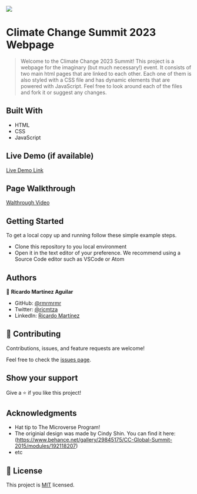 ![](https://img.shields.io/badge/Microverse-blueviolet)

# Climate Change Summit 2023 Webpage

> Welcome to the Climate Change 2023 Summit! This project is a webpage for the imaginary (but much necessary!) event. It consists of two main html pages that are linked to each other. Each one of them is also styled with a CSS file and has dynamic elements that are powered with JavaScript. Feel free to look around each of the files and fork it or suggest any changes. 


## Built With

- HTML
- CSS
- JavaScript

## Live Demo (if available)

[Live Demo Link](https://rmrmrmr.github.io/capstone-project/)

## Page Walkthrough

[Walthrough Video]()

## Getting Started

To get a local copy up and running follow these simple example steps.
- Clone this repository to you local environment
- Open it in the text editor of your preference. We recommend using a Source Code editor such as VSCode or Atom

## Authors

👤 **Ricardo Martínez Aguilar**

- GitHub: [@rmrmrmr](https://github.com/rmrmrmr)
- Twitter: [@ricmtza](https://twitter.com/ricmtza)
- LinkedIn: [Ricardo Martínez](https://www.linkedin.com/in/ricardomtz7714/)

## 🤝 Contributing

Contributions, issues, and feature requests are welcome!

Feel free to check the [issues page](https://github.com/rmrmrmr/capstone-project/issues).

## Show your support

Give a ⭐️ if you like this project!

## Acknowledgments

- Hat tip to The Microverse Program!
- The originial design was made by Cindy Shin. You can find it here: (https://www.behance.net/gallery/29845175/CC-Global-Summit-2015/modules/192118207)
- etc

## 📝 License

This project is [MIT](./LICENSE) licensed.


